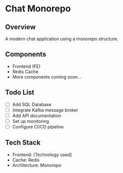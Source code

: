 # Chat Monorepo

## Overview
A modern chat application using a monorepo structure.

## Components
- Frontend (FE)
- Redis Cache
- More components coming soon...

## Todo List
- [ ] Add SQL Database
- [ ] Integrate Kafka message broker
- [ ] Add API documentation
- [ ] Set up monitoring
- [ ] Configure CI/CD pipeline

## Tech Stack
- Frontend: [Technology used]
- Cache: Redis
- Architecture: Monorepo



